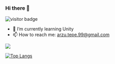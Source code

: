 ### Hi there 👋

![visitor badge](https://visitor-badge.glitch.me/badge?page_id=arzutp.visitor-badge&left_color=black&right_color=yellow) 

- 🌱 I’m currently learning Unity
- 📫 How to reach me: arzu.tepe.99@gmail.com


<img src="https://github-readme-stats.vercel.app/api?username=arzutp&&show_icons=true&title_color=ffffff&icon_color=bb2acf&text_color=daf7dc&bg_color=151515">

[![Top Langs](https://github-readme-stats.vercel.app/api/top-langs/?username=arzutp)](https://github.com/arzutp/github-readme-stats&theme=tokyonight)


